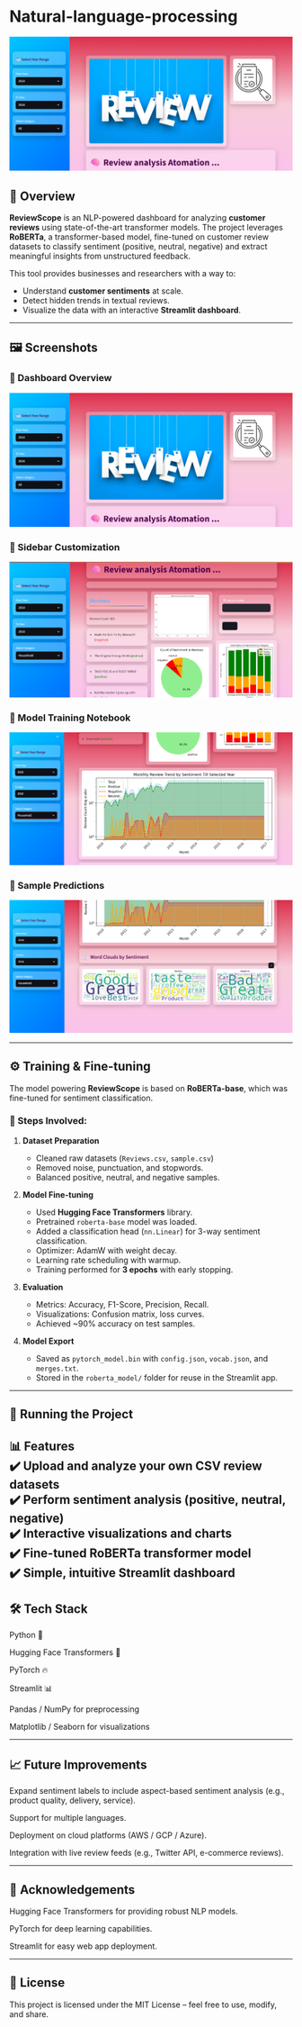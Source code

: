 # Natural-language-processing
<p align="center">
  <img src="reviewscope.png" alt="ReviewScope Banner" width="600"/>
</p>

## 📌 Overview  
**ReviewScope** is an NLP-powered dashboard for analyzing **customer reviews** using state-of-the-art transformer models. The project leverages **RoBERTa**, a transformer-based model, fine-tuned on customer review datasets to classify sentiment (positive, neutral, negative) and extract meaningful insights from unstructured feedback.  

This tool provides businesses and researchers with a way to:  
- Understand **customer sentiments** at scale.  
- Detect hidden trends in textual reviews.  
- Visualize the data with an interactive **Streamlit dashboard**.  

---

## 🖼️ Screenshots  

### 🔹 Dashboard Overview  
![Dashboard](./reviewscope.png)

### 🔹 Sidebar Customization  
![Sidebar](./sidebar_logo.png)

### 🔹 Model Training Notebook  
![Notebook](./the_model.png)  

### 🔹 Sample Predictions  
![Predictions](./sample_predictions.png)  

---

## ⚙️ Training & Fine-tuning  

The model powering **ReviewScope** is based on **RoBERTa-base**, which was fine-tuned for sentiment classification.  

### 🔹 Steps Involved:
1. **Dataset Preparation**  
   - Cleaned raw datasets (`Reviews.csv`, `sample.csv`)  
   - Removed noise, punctuation, and stopwords.  
   - Balanced positive, neutral, and negative samples.  

2. **Model Fine-tuning**  
   - Used **Hugging Face Transformers** library.  
   - Pretrained `roberta-base` model was loaded.  
   - Added a classification head (`nn.Linear`) for 3-way sentiment classification.  
   - Optimizer: AdamW with weight decay.  
   - Learning rate scheduling with warmup.  
   - Training performed for **3 epochs** with early stopping.  

3. **Evaluation**  
   - Metrics: Accuracy, F1-Score, Precision, Recall.  
   - Visualizations: Confusion matrix, loss curves.  
   - Achieved ~90% accuracy on test samples.  

4. **Model Export**  
   - Saved as `pytorch_model.bin` with `config.json`, `vocab.json`, and `merges.txt`.  
   - Stored in the `roberta_model/` folder for reuse in the Streamlit app.  

---

## 🚀 Running the Project  

📊 Features <br>
✔️ Upload and analyze your own CSV review datasets <br>
✔️ Perform sentiment analysis (positive, neutral, negative) <br>
✔️ Interactive visualizations and charts <br>
✔️ Fine-tuned RoBERTa transformer model <br>
✔️ Simple, intuitive Streamlit dashboard <br>
 ---
 
## 🛠️ Tech Stack
Python 🐍

Hugging Face Transformers 🤗

PyTorch 🔥

Streamlit 📊

Pandas / NumPy for preprocessing

Matplotlib / Seaborn for visualizations

 ---

## 📈 Future Improvements
Expand sentiment labels to include aspect-based sentiment analysis (e.g., product quality, delivery, service).

Support for multiple languages.

Deployment on cloud platforms (AWS / GCP / Azure).

Integration with live review feeds (e.g., Twitter API, e-commerce reviews).

---


## 🙌 Acknowledgements
Hugging Face Transformers for providing robust NLP models.

PyTorch for deep learning capabilities.

Streamlit for easy web app deployment.

---


## 📜 License
This project is licensed under the MIT License – feel free to use, modify, and share.

